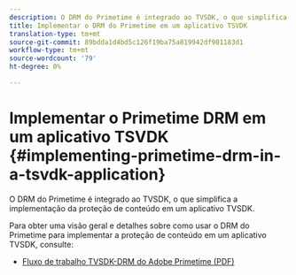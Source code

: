 ```yaml
---
description: O DRM do Primetime é integrado ao TVSDK, o que simplifica a implementação da proteção de conteúdo em um aplicativo TVSDK.
title: Implementar o DRM do Primetime em um aplicativo TSVDK
translation-type: tm+mt
source-git-commit: 89bdda1d4bd5c126f19ba75a819942df901183d1
workflow-type: tm+mt
source-wordcount: '79'
ht-degree: 0%

---
```



# Implementar o Primetime DRM em um aplicativo TSVDK {#implementing-primetime-drm-in-a-tsvdk-application}

O DRM do Primetime é integrado ao TVSDK, o que simplifica a implementação da proteção de conteúdo em um aplicativo TVSDK.

Para obter uma visão geral e detalhes sobre como usar o DRM do Primetime para implementar a proteção de conteúdo em um aplicativo TVSDK, consulte:

* [Fluxo de trabalho TVSDK-DRM do Adobe Primetime (PDF)](https://helpx.adobe.com/content/dam/help/en/primetime/drm/drm_tvsdk_drm_workflow.pdf)